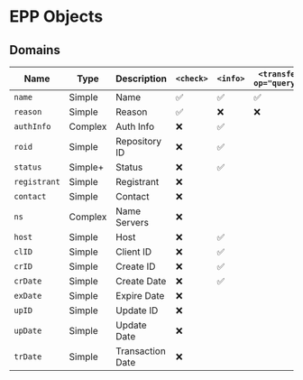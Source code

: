 # EPP Objects

## Domains

| Name | Type | Description | `<check>` | `<info>` | `<transfer op="query">` | `<create>` | `<delete>` | `<renew>` | `<transfer>` | `<update>` |
| -- | -- | -- | -- | -- | -- | -- | -- | -- | -- | -- |
| `name` | Simple | Name | ✅ | ✅ | ✅ | ✅ | ✅ | ✅ | ✅ | ✅ |
| `reason` | Simple | Reason | ✅ | ❌ | ❌ | ❌ | ❌ | ❌ | ❌ | ❌ |
| `authInfo` | Complex | Auth Info | ❌ | ✅ |
| `roid` | Simple | Repository ID | ❌ | ✅ | | | | | | |
| `status` | Simple+ | Status | ❌ | ✅ | | | | | | ✅ |
| `registrant` | Simple | Registrant | ❌ |
| `contact` | Simple | Contact | ❌ |
| `ns` | Complex | Name Servers | ❌
| `host` | Simple | Host | ❌ | ✅ |
| `clID` | Simple | Client ID | ❌ | ✅ |
| `crID` | Simple | Create ID | ❌ | ✅ |
| `crDate` | Simple | Create Date | ❌ | ✅ |
| `exDate` | Simple | Expire Date | ❌ |
| `upID` | Simple | Update ID | ❌ |
| `upDate` | Simple | Update Date | ❌ |
| `trDate` | Simple | Transaction Date | ❌ |
